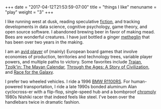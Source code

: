 +++
date = "2017-04-12T21:53:59-07:00"
title = "things I like"
menuname = "play"
weight = "3"
+++

I like running west at <i class="fa fa-moon-o"></i>dusk, reading speculative [fiction](https://goodreads.com/anonyth "my reading list"), and tracking developments in <i class="fa fa-table"></i>data science, cognitive psychology, game theory, and open source software. I abandoned brewing <i class="fa fa-beer"></i>beer in favor of making mead. Bees are wonderful creatures. I have just bottled a ginger [metheglin](https://en.wikipedia.org/wiki/Mead#Varieties "a mead with spice or herbs") that has been over two years in the making.

I am an [avid player](https://www.boardgamegeek.com/user/voigtkampff/ "my profile at BoardGameGeek") of (mainly) European board games that involve <i class="fa fa-cubes"></i>economies of production, territories and <i class="fa fa-sitemap"></i>technology trees, variable player powers, and multiple <i class="fa fa-road"></i>paths to victory. Some favorites include [Trajan](https://boardgamegeek.com/boardgame/102680/trajan "rule imperial Rome"), [Tzolk'in: The Mayan Calendar](https://boardgamegeek.com/boardgame/126163/tzolk-mayan-calendar "perplexing calendar wheels"), [Through the Ages: A Story of Civilization](https://boardgamegeek.com/boardgame/182028/through-ages-new-story-civilization "civilization creation"), and [Race for the Galaxy](https://boardgamegeek.com/boardgame/28143/race-galaxy "intergalactic engine construction").

I prefer two wheeled vehicles. I ride a 1996 <i class="fa fa-motorcycle"></i>[BMW R1100RS](https://en.wikipedia.org/wiki/BMW_R1100RS). For human-powered transportation, I ride a late 1990s bonded aluminum Alan cyclocross-er with a flip-flop, <i class="fa fa-cog"></i>single-speed hub and a bombproof [chromoly](https://en.wikipedia.org/wiki/41xx_steel) 1980s Nishiki racer that indeed feels like steel. I've been over the handlebars twice in <i class="fa fa-ambulance"></i>dramatic fashion.
